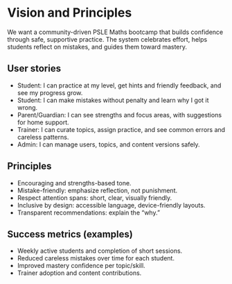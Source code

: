 # Vision and Principles

We want a community-driven PSLE Maths bootcamp that builds confidence through safe, supportive practice. The system celebrates effort, helps students reflect on mistakes, and guides them toward mastery.

## User stories

- Student: I can practice at my level, get hints and friendly feedback, and see my progress grow.
- Student: I can make mistakes without penalty and learn why I got it wrong.
- Parent/Guardian: I can see strengths and focus areas, with suggestions for home support.
- Trainer: I can curate topics, assign practice, and see common errors and careless patterns.
- Admin: I can manage users, topics, and content versions safely.

## Principles

- Encouraging and strengths-based tone.
- Mistake-friendly: emphasize reflection, not punishment.
- Respect attention spans: short, clear, visually friendly.
- Inclusive by design: accessible language, device-friendly layouts.
- Transparent recommendations: explain the “why.”

## Success metrics (examples)

- Weekly active students and completion of short sessions.
- Reduced careless mistakes over time for each student.
- Improved mastery confidence per topic/skill.
- Trainer adoption and content contributions.
